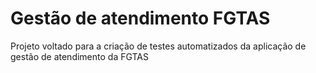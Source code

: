 # Gestão de atendimento FGTAS

Projeto voltado para a criação de testes automatizados da aplicação de gestão de atendimento da FGTAS
